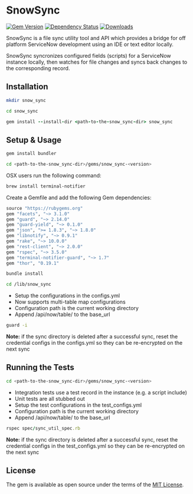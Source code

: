 # SnowSync

[![Gem Version](https://img.shields.io/badge/gem-v3.1.4-brightgreen.svg)](https://rubygems.org/gems/snow_sync) [![Dependency Status](https://img.shields.io/badge/dependencies-up--to--date-blue.svg)](https://rubygems.org/gems/snow_sync) [![Downloads](https://img.shields.io/badge/downloads-5k%2B-lightgrey.svg)](https://rubygems.org/gems/snow_sync)

SnowSync is a file sync utility tool and API which provides a bridge for off platform ServiceNow development using an IDE or text editor locally.

SnowSync syncronizes configured fields (scripts) for a ServiceNow instance locally, then watches for file changes and syncs back changes to the corresponding record.

## Installation

```bash
mkdir snow_sync
```

```bash
cd snow_sync
```

```ruby
gem install --install-dir <path-to-the-snow_sync-dir> snow_sync
```

## Setup & Usage

```ruby
gem install bundler
```

```bash
cd <path-to-the-snow_sync-dir>/gems/snow_sync-<version>
```

OSX users run the following command:

```bash
brew install terminal-notifier
```

Create a Gemfile and add the following Gem dependencies:

```ruby
source "https://rubygems.org"
gem "facets", "~> 3.1.0"
gem "guard", "~> 2.14.0"
gem "guard-yield", "~> 0.1.0"
gem "json", ">= 1.8.3", "~> 1.8.0"
gem "libnotify", "~> 0.9.1"
gem "rake", "~> 10.0.0"
gem "rest-client", "~> 2.0.0"
gem "rspec", "~> 3.5.0"
gem "terminal-notifier-guard", "~> 1.7"
gem "thor", "0.19.1"
```

```bash
bundle install
```

```bash
cd /lib/snow_sync
```

* Setup the configurations in the configs.yml
* Now supports multi-table map configurations
* Configuration path is the current working directory
* Append /api/now/table/ to the base_url

```bash
guard -i
```

**Note:** if the sync directory is deleted after a successful sync, reset the credential configs in the configs.yml so they can be re-encrypted on the next sync


## Running the Tests

```bash
cd <path-to-the-snow_sync-dir>/gems/snow_sync-<version>
```

* Integration tests use a test record in the instance (e.g. a script include)
* Unit tests are all stubbed out
* Setup the test configurations in the test_configs.yml
* Configuration path is the current working directory
* Append /api/now/table/ to the base_url

```ruby
rspec spec/sync_util_spec.rb
```

**Note:** if the sync directory is deleted after a successful sync, reset the credential configs in the test_configs.yml so they can be re-encrypted on the next sync

## License

The gem is available as open source under the terms of the [MIT License](http://opensource.org/licenses/MIT).

